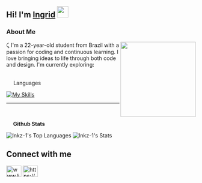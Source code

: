 ## Hi! I'm [Ingrid](https://github.com/Inkz-1) <img src="https://raw.githubusercontent.com/iampavangandhi/iampavangandhi/master/gifs/Hi.gif" width="30px"></h2>

### About Me

<img align='right' src='https://i.pinimg.com/originals/21/cd/cd/21cdcdb9c97256dca4a26edb8c56dc77.gif' width='200"'>

⤹ I'm a 22-year-old student from Brazil with a passion for coding and continuous learning.  I love bringing ideas to life through both code and design. I'm currently exploring:
<br>
<br>
 <p> <img src="https://media2.giphy.com/media/QssGEmpkyEOhBCb7e1/giphy.gif?cid=ecf05e47a0n3gi1bfqntqmob8g9aid1oyj2wr3ds3mg700bl&rid=giphy.gif" width ="15"> Languages </p>

[![My Skills](https://skillicons.dev/icons?i=cs,c,cpp,html,css,javascript,&perline=3)](https://skillicons.dev)

---
<br>
<p> <img src="https://media.giphy.com/media/iY8CRBdQXODJSCERIr/giphy.gif" width="15"><b> Github Stats </b> </p>


![Inkz-1's Top Languages](https://github-readme-stats.vercel.app/api/top-langs/?username=Inkz-1&theme=blueberry&show_icons=true&hide_border=true&layout=compact)
![Inkz-1's Stats](https://github-readme-stats.vercel.app/api?username=Inkz-1&theme=blueberry&show_icons=true&hide_border=true&count_private=true)



## Connect with me
<p align="left">
<a href="https://linkedin.com/in/https://www.linkedin.com/in/ingrid-bueno-07861a18a/" target="blank"><img align="center" src="https://raw.githubusercontent.com/rahuldkjain/github-profile-readme-generator/master/src/images/icons/Social/linked-in-alt.svg" alt="www.linkedin.com/in/ingrid-bueno-07861a18a" height="30" width="40" /></a>
<a href="https://instagram.com/https://www.instagram.com/inkzzy_/" target="blank"><img align="center" src="https://raw.githubusercontent.com/rahuldkjain/github-profile-readme-generator/master/src/images/icons/Social/instagram.svg" alt="https://www.instagram.com/inkzzy_/" height="30" width="40" /></a>
</p>
